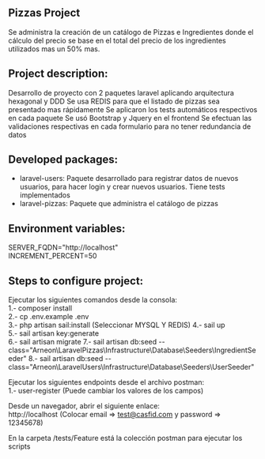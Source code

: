 ## Pizzas Project
Se administra la creación de un catálogo de Pizzas e Ingredientes donde el cálculo del precio se base en el total del precio de los ingredientes utilizados mas un 50% mas. 


## Project description:
Desarrollo de proyecto con 2 paquetes laravel aplicando arquitectura hexagonal y DDD
Se usa REDIS para que el listado de pizzas sea presentado mas rápidamente
Se aplicaron los tests automáticos respectivos en cada paquete
Se usó Bootstrap y Jquery en el frontend
Se efectuan las validaciones respectivas en cada formulario para no tener redundancia de datos


## Developed packages:

- laravel-users: Paquete desarrollado para registrar datos de nuevos usuarios, para hacer login y crear nuevos usuarios. Tiene tests implementados
- laravel-pizzas: Paquete que administra el catálogo de pizzas

## Environment variables:
SERVER_FQDN="http://localhost"  
INCREMENT_PERCENT=50

## Steps to configure project:
Ejecutar los siguientes comandos desde la consola:  
1.- composer install  
2.- cp .env.example .env  
3.- php artisan sail:install (Seleccionar MYSQL Y REDIS) 
4.- sail up  
5.- sail artisan key:generate  
6.- sail artisan migrate 
7.- sail artisan db:seed --class="Arneon\LaravelPizzas\Infrastructure\Database\Seeders\IngredientSeeder" 
8.- sail artisan db:seed --class="Arneon\LaravelUsers\Infrastructure\Database\Seeders\UserSeeder" 

Ejecutar los siguientes endpoints desde el archivo postman:  
1.-   user-register (Puede cambiar los valores de los campos)  

Desde un navegador, abrir el siguiente enlace:  
http://localhost (Colocar email => test@casfid.com y password => 12345678)  

En la carpeta /tests/Feature está la colección postman para ejecutar los scripts
